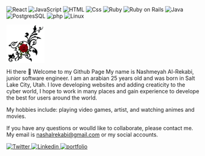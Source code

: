 <p>
  <img alt="React" src="https://img.shields.io/badge/React-61DAFB?logo=react&logoColor=white&style=for-the-badge" />
  <img alt="JavaScript" src="https://img.shields.io/badge/JavaScript-F7DF1E?logo=javascript&logoColor=white&style=for-the-badge" />
  <img alt="HTML" src="https://img.shields.io/badge/HTML-E34F26?logo=html5&logoColor=white&style=for-the-badge" />
  <img alt="Css" src="https://img.shields.io/badge/CSS-1572B6?logo=css3&logoColor=white&style=for-the-badge" />
  <img alt="Ruby" src="https://img.shields.io/badge/Ruby-CC342D?logo=ruby&logoColor=white&style=for-the-badge" />
  <img alt="Ruby on Rails" src="https://img.shields.io/badge/Ruby on Rails-CC0000?logo=ruby-on-rails&logoColor=white&style=for-the-badge" />
  <img alt="Java" src="https://img.shields.io/badge/java-007396?logo=java&logoColor=white&style=for-the-badge" />
  <img alt="PostgresSQL" src="https://img.shields.io/badge/postgressql-336791?logo=postgressql&logoColor=white&style=for-the-badge" />
  <img alt="php" src="https://img.shields.io/badge/php-336791?logo=php&logoColor=white&style=for-the-badge" />
  <img alt="Linux" src="https://img.shields.io/badge/linux-FCC624?logo=linux&logoColor=white&style=for-the-badge" />
 
</p>
<img src="/pngfuel.com (18).png" alt="banner" align="center" height=100px; width=100px;/>


Hi there 👋 Welcome to my Github Page
My name is Nashmeyah Al-Rekabi, junior software engineer. I am an arabian 25 years old and was born in Salt Lake City, Utah. I love developing websites and adding creaticity to the cyber world, I hope to work in many places and gain experience to develope the best for users around the world. 

My hobbies include: playing video games, artist, and watching animes and movies.

If you have any questions or woulld like to collaborate, please contact me. My email is nashalrekabi@gmail.com or my social accounts.
<p>
<a href="https://twitter.com/Nshmy41964190">
  <img
    alt="Twitter"
    src="https://img.shields.io/badge/Twitter-1DA1F2?logo=twitter&logoColor=white&style=for-the-badge"
  />
</a>
<a href="https://www.linkedin.com/in/nashmeyahalrekabi">
  <img
    alt="Linkedin"
    src="https://img.shields.io/badge/linkedin-0077B5?logo=linkedin&logoColor=white&style=for-the-badge"
  />
</a>
  <a href="https://www.nashmeyah.com">
  <img
    alt="portfolio"
    src="https://img.shields.io/badge/Portfolio-A42E2B?logo=&logoColor=white&style=for-the-badge"
  />
</a>
</p>
